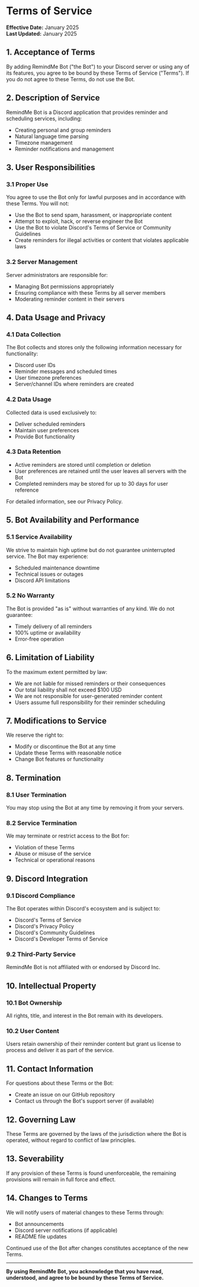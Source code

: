 # Terms of Service

**Effective Date:** January 2025  
**Last Updated:** January 2025

## 1. Acceptance of Terms

By adding RemindMe Bot ("the Bot") to your Discord server or using any of its features, you agree to be bound by these Terms of Service ("Terms"). If you do not agree to these Terms, do not use the Bot.

## 2. Description of Service

RemindMe Bot is a Discord application that provides reminder and scheduling services, including:

- Creating personal and group reminders
- Natural language time parsing
- Timezone management
- Reminder notifications and management

## 3. User Responsibilities

### 3.1 Proper Use

You agree to use the Bot only for lawful purposes and in accordance with these Terms. You will not:

- Use the Bot to send spam, harassment, or inappropriate content
- Attempt to exploit, hack, or reverse engineer the Bot
- Use the Bot to violate Discord's Terms of Service or Community Guidelines
- Create reminders for illegal activities or content that violates applicable laws

### 3.2 Server Management

Server administrators are responsible for:

- Managing Bot permissions appropriately
- Ensuring compliance with these Terms by all server members
- Moderating reminder content in their servers

## 4. Data Usage and Privacy

### 4.1 Data Collection

The Bot collects and stores only the following information necessary for functionality:

- Discord user IDs
- Reminder messages and scheduled times
- User timezone preferences
- Server/channel IDs where reminders are created

### 4.2 Data Usage

Collected data is used exclusively to:

- Deliver scheduled reminders
- Maintain user preferences
- Provide Bot functionality

### 4.3 Data Retention

- Active reminders are stored until completion or deletion
- User preferences are retained until the user leaves all servers with the Bot
- Completed reminders may be stored for up to 30 days for user reference

For detailed information, see our Privacy Policy.

## 5. Bot Availability and Performance

### 5.1 Service Availability

We strive to maintain high uptime but do not guarantee uninterrupted service. The Bot may experience:

- Scheduled maintenance downtime
- Technical issues or outages
- Discord API limitations

### 5.2 No Warranty

The Bot is provided "as is" without warranties of any kind. We do not guarantee:

- Timely delivery of all reminders
- 100% uptime or availability
- Error-free operation

## 6. Limitation of Liability

To the maximum extent permitted by law:

- We are not liable for missed reminders or their consequences
- Our total liability shall not exceed $100 USD
- We are not responsible for user-generated reminder content
- Users assume full responsibility for their reminder scheduling

## 7. Modifications to Service

We reserve the right to:

- Modify or discontinue the Bot at any time
- Update these Terms with reasonable notice
- Change Bot features or functionality

## 8. Termination

### 8.1 User Termination

You may stop using the Bot at any time by removing it from your servers.

### 8.2 Service Termination

We may terminate or restrict access to the Bot for:

- Violation of these Terms
- Abuse or misuse of the service
- Technical or operational reasons

## 9. Discord Integration

### 9.1 Discord Compliance

The Bot operates within Discord's ecosystem and is subject to:

- Discord's Terms of Service
- Discord's Privacy Policy
- Discord's Community Guidelines
- Discord's Developer Terms of Service

### 9.2 Third-Party Service

RemindMe Bot is not affiliated with or endorsed by Discord Inc.

## 10. Intellectual Property

### 10.1 Bot Ownership

All rights, title, and interest in the Bot remain with its developers.

### 10.2 User Content

Users retain ownership of their reminder content but grant us license to process and deliver it as part of the service.

## 11. Contact Information

For questions about these Terms or the Bot:

- Create an issue on our GitHub repository
- Contact us through the Bot's support server (if available)

## 12. Governing Law

These Terms are governed by the laws of the jurisdiction where the Bot is operated, without regard to conflict of law principles.

## 13. Severability

If any provision of these Terms is found unenforceable, the remaining provisions will remain in full force and effect.

## 14. Changes to Terms

We will notify users of material changes to these Terms through:

- Bot announcements
- Discord server notifications (if applicable)
- README file updates

Continued use of the Bot after changes constitutes acceptance of the new Terms.

---

**By using RemindMe Bot, you acknowledge that you have read, understood, and agree to be bound by these Terms of Service.**
